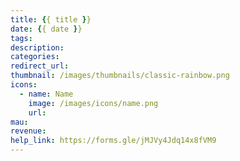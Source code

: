 ```yaml
---
title: {{ title }}
date: {{ date }}
tags:
description:
categories:
redirect_url:
thumbnail: /images/thumbnails/classic-rainbow.png
icons:
  - name: Name
    image: /images/icons/name.png
    url:
mau: 
revenue: 
help_link: https://forms.gle/jMJVy4Jdq14x8fVM9
---
```

